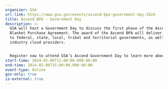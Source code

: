 ```yaml
---
organizer: GSA
url-link: https://www.gsa.gov/events/ascend-bpa-government-day-2624
title: Ascend BPA - Government Day
description: >-
  GSA will host a Government Day to discuss the first phase of the Ascend
  Blanket Purchase Agreement. The award of the Ascend BPA will deliver benefits
  to federal, state, local, tribal and territorial governments, as well as
  industry cloud providers. 


  Register now to attend GSA’s Ascend Government Day to learn more about Phase 1, hear from GSA experts, and give initial feedback.
start-time: 2024-02-06T11:00:00.000-00:00
end-time: 2024-02-06T15:00:00.000-00:00
event-type: Online
gov-only: true
is-external: true
---
```

